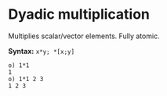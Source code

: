 # Dyadic multiplication

Multiplies scalar/vector elements. Fully atomic.

**Syntax:** ```x*y; *[x;y]```

```o
o) 1*1
1
o) 1*1 2 3
1 2 3
```
